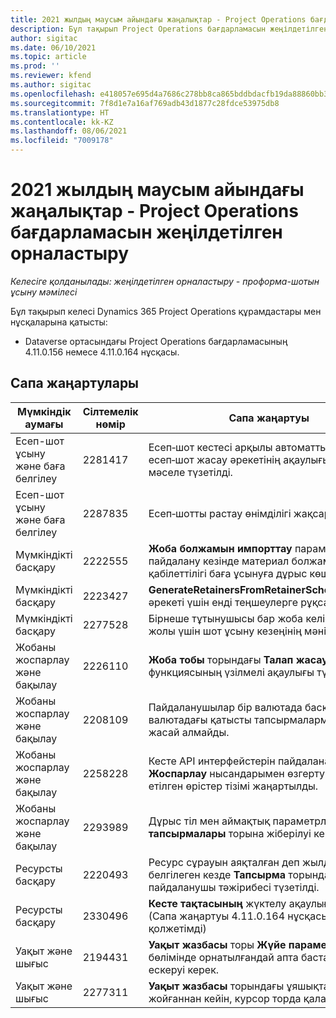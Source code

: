 ```yaml
---
title: 2021 жылдың маусым айындағы жаңалықтар - Project Operations бағдарламасын жеңілдетілген орналастыру
description: Бұл тақырып Project Operations бағдарламасын жеңілдетілген орналастыруының 2021 жылдың маусым айындағы шығарылымында қолжетімді сапа жаңартулары туралы ақпарат береді.
author: sigitac
ms.date: 06/10/2021
ms.topic: article
ms.prod: ''
ms.reviewer: kfend
ms.author: sigitac
ms.openlocfilehash: e418057e695d4a7686c278bb8ca865bddbdacfb19da88860bb35dd39ab852091
ms.sourcegitcommit: 7f8d1e7a16af769adb43d1877c28fdce53975db8
ms.translationtype: HT
ms.contentlocale: kk-KZ
ms.lasthandoff: 08/06/2021
ms.locfileid: "7009178"
---
```

# <a name="whats-new-june-2021---project-operations-lite-deployment"></a>2021 жылдың маусым айындағы жаңалықтар - Project Operations бағдарламасын жеңілдетілген орналастыру

_Келесіге қолданылады: жеңілдетілген орналастыру - проформа-шотын ұсыну мәмілесі_

Бұл тақырып келесі Dynamics 365 Project Operations құрамдастары мен нұсқаларына қатысты:

  - Dataverse ортасындағы Project Operations бағдарламасының 4.11.0.156 немесе 4.11.0.164 нұсқасы.

## <a name="quality-updates"></a>Сапа жаңартулары

| **Мүмкіндік аумағы** | **Сілтемелік нөмір** | **Сапа жаңартуы** |
| --- | --- | --- |
| Есеп-шот ұсыну және баға белгілеу | 2281417 | Есеп‑шот кестесі арқылы автоматты түрде есеп‑шот жасау әрекетінің ақаулығына қатысты мәселе түзетілді. |
| Есеп-шот ұсыну және баға белгілеу | 2287835 |   Есеп‑шотты растау өнімділігі жақсарды. |
| Мүмкіндікті басқару | 2222555 | **Жоба болжамын импорттау** параметрін пайдалану кезінде материал болжамдары төлем қабілеттілігі баға ұсынуға дұрыс көшірілуі керек. |
| Мүмкіндікті басқару | 2223427 | **GenerateRetainersFromRetainerScheduleOptions** әрекеті үшін енді теңшеулерге рұқсат етілді. |
| Мүмкіндікті басқару | 2277528 | Бірнеше тұтынушысы бар жоба келісім‑шарт жолы үшін шот ұсыну кезеңінің мәні түзетілді. |
| Жобаны жоспарлау және бақылау | 2226110 | **Жоба тобы** торындағы **Талап жасау** функциясының үзілмелі ақаулығы түзетілді. |
| Жобаны жоспарлау және бақылау | 2208109 | Пайдаланушылар бір валютада басқа валютадағы қатысты тапсырмалармен жоба жасай алмайды. |
| Жобаны жоспарлау және бақылау | 2258228 | Кесте API интерфейстерін пайдаланатын **Жоспарлау** нысандарымен өзгертуге рұқсат етілген өрістер тізімі жаңартылды. |
| Жобаны жоспарлау және бақылау | 2293989 | Дұрыс тіл мен аймақтық параметрлер **Жоба тапсырмалары** торына жіберілуі керек.|
| Ресурсты басқару | 2220493 | Ресурс сұрауын аяқталған деп жылдам белгілеген кезде **Тапсырма** торындағы пайдаланушы тәжірибесі түзетілді. |
| Ресурсты басқару | 2330496 | **Кесте тақтасының** жүктелу ақаулығы түзетілді. (Сапа жаңартуы 4.11.0.164 нұсқасында қолжетімді) |
| Уақыт және шығыс | 2194431 | **Уақыт жазбасы** торы **Жүйе параметрлері** бөлімінде орнатылғандай апта басталуын ескеруі керек. |
| Уақыт және шығыс | 2277311 | **Уақыт жазбасы** торындағы ұяшықтағы мәнді жойғаннан кейін, курсор торда қалады. |
